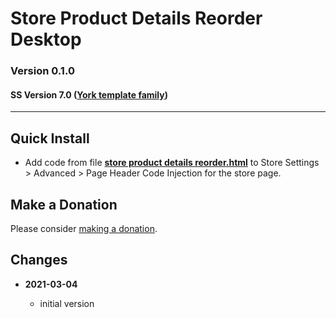 # Store Product Details Reorder Desktop

### Version 0.1.0

#### SS Version 7.0 ([York template family][1])

---

## Quick Install

* Add code from file
  **[store product details reorder.html](store%20product%20details%20reorder.html#L1)**
  to Store Settings > Advanced > Page Header Code Injection for the store page.

## Make a Donation

Please consider [making a donation][2].

## Changes

<!-- * **2021-08-02**

  * fix minor documentation issues
  * bumped version to 0.1d1
  -->
* **2021-03-04**

  * initial version

[1]: https://support.squarespace.com/hc/en-us/articles/218211197-York-template-family
[2]: https://github.com/tomsWebConsulting/twcsl#make-a-donation

